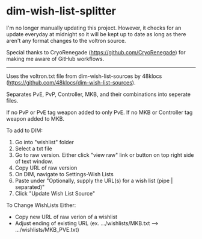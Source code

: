 # dim-wish-list-splitter

I'm no longer manually updating this project. However, it checks for an update everyday at midnight so it will be kept up to date as long as there aren't any format changes to the voltron source. 

Special thanks to CryoRenegade (https://github.com/CryoRenegade) for making me aware of GitHub workflows.

----------------------------------------------------------------

Uses the voltron.txt file from dim-wish-list-sources by 48klocs (https://github.com/48klocs/dim-wish-list-sources).

Separates PvE, PvP, Controller, MKB, and their combinations into seperate files.

If no PvP or PvE tag weapon added to only PvE. If no MKB or Controller tag weapon added to MKB.

To add to DIM:
1. Go into "wishlist" folder
2. Select a txt file
3. Go to raw version. Either click "view raw" link or button on top right side of text window.
4. Copy URL of raw version
5. On DIM, navigate to Settings-Wish Lists
6. Paste under "Optionally, supply the URL(s) for a wish list (pipe | separated)"
7. Click "Update Wish List Source"

To Change WishLists Either:
* Copy new URL of raw verion of a wishlist
* Adjust ending of existing URL (ex. .../wishlists/MKB.txt --> .../wishlists/MKB_PVE.txt)

